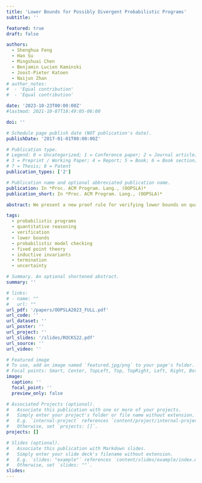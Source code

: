 ```yaml
---
title: 'Lower Bounds for Possibly Divergent Probabilistic Programs'
subtitle: ''

featured: true
draft: false

authors:
  - Shenghua Feng
  - Han Su
  - Mingshuai Chen
  - Benjamin Lucien Kaminski
  - Joost-Pieter Katoen
  - Naijun Zhan
# author_notes:
#  - 'Equal contribution'
#  - 'Equal contribution'

date: '2023-10-23T00:00:00Z'
#lastmod: 2021-10-07T18:49:05-06:00

doi: ''

# Schedule page publish date (NOT publication's date).
publishDate: '2017-01-01T00:00:00Z'

# Publication type.
# Legend: 0 = Uncategorized; 1 = Conference paper; 2 = Journal article;
# 3 = Preprint / Working Paper; 4 = Report; 5 = Book; 6 = Book section;
# 7 = Thesis; 8 = Patent
publication_types: ['2']

# Publication name and optional abbreviated publication name.
publication: In *Proc. ACM Program. Lang., (OOPSLA)*
publication_short: In *Proc. ACM Program. Lang., (OOPSLA)*

abstract: We present a new proof rule for verifying lower bounds on quantities of probabilistic programs. Our proof rule is not confined to almost-surely terminating programs -- as is the case for existing rules -- and can be used to establish non-trivial lower bounds on, e.g., termination probabilities and expected values, for possibly *divergent* probabilistic loops, e.g., the well-known three-dimensional random walk on a lattice.

tags:
  - probabilistic programs
  - quantitative reasoning
  - verification
  - lower bounds
  - probabilistic model checking
  - fixed point theory
  - inductive invariants
  - termination
  - uncertainty

# Summary. An optional shortened abstract.
summary: ''

# links:
# - name: ""
#   url: ""
url_pdf: '/papers/OOPSLA2023_FULL.pdf'
url_code: ''
url_dataset: ''
url_poster: ''
url_project: ''
url_slides: '/slides/ROCKS22.pdf'
url_source: ''
url_video: ''

# Featured image
# To use, add an image named `featured.jpg/png` to your page's folder.
# Focal points: Smart, Center, TopLeft, Top, TopRight, Left, Right, BottomLeft, Bottom, BottomRight.
image:
  caption: ''
  focal_point: ''
  preview_only: false

# Associated Projects (optional).
#   Associate this publication with one or more of your projects.
#   Simply enter your project's folder or file name without extension.
#   E.g. `internal-project` references `content/project/internal-project/index.md`.
#   Otherwise, set `projects: []`.
projects: []

# Slides (optional).
#   Associate this publication with Markdown slides.
#   Simply enter your slide deck's filename without extension.
#   E.g. `slides: "example"` references `content/slides/example/index.md`.
#   Otherwise, set `slides: ""`.
slides:
---
```


<!-- {{% callout note %}}
Click the _Cite_ button above to demo the feature to enable visitors to import publication metadata into their reference management software.
{{% /callout %}} -->
